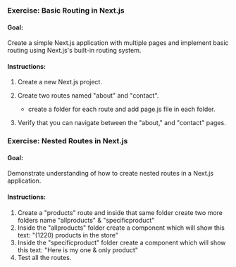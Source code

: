 ### Exercise: Basic Routing in Next.js

#### Goal:

Create a simple Next.js application with multiple pages and implement basic routing using Next.js's built-in routing system.

#### Instructions:

1. Create a new Next.js project.

2. Create two routes named "about" and "contact".
   - create a folder for each route and add page.js file in each folder.

3. Verify that you can navigate between the "about," and "contact" pages.

### Exercise: Nested Routes in Next.js

#### Goal:

Demonstrate understanding of how to create nested routes in a Next.js application.

#### Instructions:

1. Create a "products" route and inside that same folder create two more folders name "allproducts" & "specificproduct"
2. Inside the "allproducts" folder create a component which will show this text: "(1220) products in the store"
3. Inside the "specificproduct" folder create a component which will show this text: "Here is my one & only product"
4. Test all the routes.